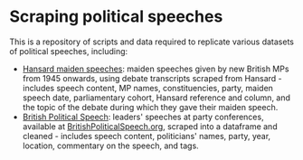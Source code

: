 # Scraping political speeches

This is a repository of scripts and data required to replicate various datasets of political speeches, including:
 * [Hansard maiden speeches](https://github.com/nrbailey/scraping-political-speeches/tree/master/hansard-maiden-speeches): maiden speeches given by new British MPs from 1945 onwards, using debate transcripts scraped from Hansard - includes speech content, MP names, constituencies, party, maiden speech date, parliamentary cohort, Hansard reference and column, and the topic of the debate during which they gave their maiden speech.
 * [British Political Speech](https://github.com/nrbailey/scraping-political-speeches/tree/master/british-political-speech): leaders' speeches at party conferences, available at [BritishPoliticalSpeech.org](http://www.britishpoliticalspeech.org/speech-archive.htm), scraped into a dataframe and cleaned - includes speech content, politicians' names, party, year, location, commentary on the speech, and tags.
